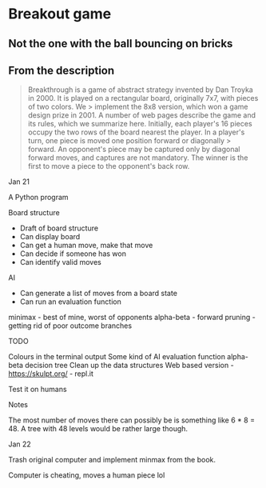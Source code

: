 # Breakout game

## Not the one with the ball bouncing on bricks

## From the description


>	Breakthrough is a game of abstract strategy invented by Dan Troyka in 2000. It is played on a rectangular board, originally 7x7, with pieces of two colors. We > implement the 8x8 version, which won a game design prize in 2001. A number of web pages describe the game and its rules, which we summarize here.
> Initially, each player's 16 pieces occupy the two rows of the board nearest the player. In a player's turn, one piece is moved one position forward or diagonally > forward. An opponent's piece may be captured only by diagonal forward moves, and captures are not mandatory. The winner is the first to move a piece to the 
> opponent's back row.

Jan 21

A Python program

Board structure

* Draft of board structure 
* Can display board 
* Can get a human move, make that move
* Can decide if someone has won
* Can identify valid moves 


AI 

* Can generate a list of moves from a board state 
* Can run an evaluation function 

 minimax - best of mine, worst of opponents 
 alpha-beta - forward pruning - getting rid of poor outcome branches


TODO 

Colours in the terminal output
Some kind of AI evaluation function
alpha-beta decision tree
Clean up the data structures 
Web based version 
    - https://skulpt.org/
    - repl.it

Test it on humans


Notes 

The most number of moves there can possibly be is something like 6 * 8 = 48.  A tree with 48 levels would be rather large though. 


Jan 22 

Trash original computer and implement minmax from the book.

Computer is cheating, moves a human piece lol